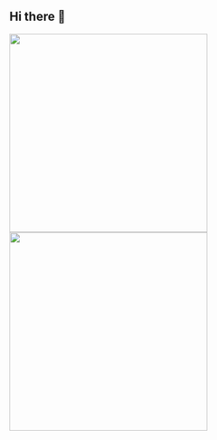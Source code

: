 ## Hi there 👋

<!--
**imtanujbranch/imtanujbranch** is a ✨ _special_ ✨ repository because its `README.md` (this file) appears on your GitHub profile.

Here are some ideas to get you started:

- 🔭 I’m currently working on ...
- 🌱 I’m currently learning ...
- 👯 I’m looking to collaborate on ...
- 🤔 I’m looking for help with ...
- 💬 Ask me about ...
- 📫 How to reach me: ...
- 😄 Pronouns: ...
- ⚡ Fun fact: ...
-->
<p style="display:inline;">
  <img src="https://api.vaunt.dev/v1/github/entities/{{imtanujbranch}}/achievements?format=svg&limit=3" width="350" />
</p>


<p style="display:inline;">    
<a href="https://vaunt.dev/">
        <img src="https://api.vaunt.dev/v1/github/entities/{{imtanujbranch}}/contributions?format=svg" width="350" />
    </a>
</p>
